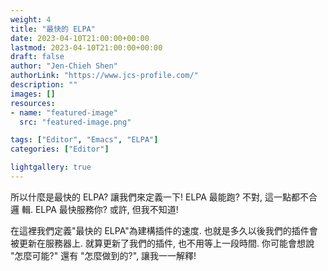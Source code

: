 ```yaml
---
weight: 4
title: "最快的 ELPA"
date: 2023-04-10T21:00:00+00:00
lastmod: 2023-04-10T21:00:00+00:00
draft: false
author: "Jen-Chieh Shen"
authorLink: "https://www.jcs-profile.com/"
description: ""
images: []
resources:
- name: "featured-image"
  src: "featured-image.png"

tags: ["Editor", "Emacs", "ELPA"]
categories: ["Editor"]

lightgallery: true
---
```


所以什麼是最快的 ELPA? 讓我們來定義一下! ELPA 最能跑? 不對, 這一點都不合邏
輯. ELPA 最快服務你? 或許, 但我不知道!

在這裡我們定義"最快的 ELPA"為建構插件的速度. 也就是多久以後我們的插件會
被更新在服務器上. 就算更新了我們的插件, 也不用等上一段時間. 你可能會想說
"怎麼可能?" 還有 "怎麼做到的?", 讓我一一解釋!

<!-- more -->


